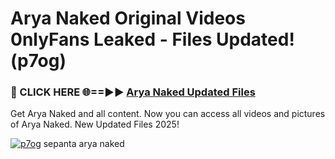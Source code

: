 # Arya Naked Original Videos 0nlyFans Leaked - Files Updated! (p7og)

<h3>🔴 CLICK HERE 🌐==►► <a href="https://tinyurl.com/up5wt9bj" rel="nofollow">Arya Naked Updated Files</a></h3>

Get Arya Naked and all content. Now you can access all videos and pictures of Arya Naked. New Updated Files 2025!

[![p7og](https://i.imgur.com/ABiUzMV.gif)](https://tinyurl.com/up5wt9bj)
sepanta arya naked